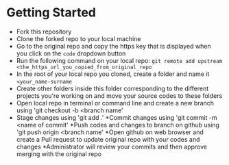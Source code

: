 # Getting Started
* Fork this repository
* Clone the forked repo to your local machine
* Go to the original repo and copy the https key that is displayed when you click on the `code` dropdown button
* Run the following command on your local repo: `git remote add upstream <the_https_url_you_copied_from_original_repo`
* In the root of your local repo you cloned, create a folder and name it `<your_name-surname` 
* Create other folders inside this folder corresponding to the different projects you're working on and move your source codes to these folders
* Open local repo in terminal or command line and create a new branch using 'git checkout -b <branch name'
* Stage changes using 'git add .'
*Commit changes using 'git commit -m <name of commit'
*Push codes and changes to branch on github using 'git push origin <branch name'
*Open github on web browser and create a Pull request to update original repo with your codes and changes
*Administrator will review your commits and then approve merging with the original repo

